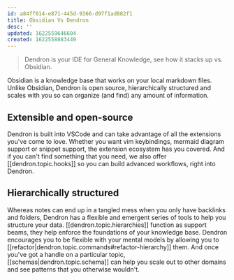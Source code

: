 ```yaml
---
id: a84ff014-e871-445d-9366-d97f1ad882f1
title: Obsidian Vs Dendron
desc: ''
updated: 1622559646604
created: 1622558883449
---
```


> Dendron is your IDE for General Knowledge, see how it stacks up vs. Obsidian.

Obsidian is a knowledge base that works on your local markdown files. Unlike Obsidian, Dendron is open source, hierarchically structured and scales with you so can organize (and find) any amount of information.

## Extensible and open-source

Dendron is built into VSCode and can take advantage of all the extensions you've come to love. Whether you want vim keybindings, mermaid diagram support or snippet support, the extension ecosystem has you covered. And if you can't find something that you need, we also offer [[dendron.topic.hooks]] so you can build advanced workflows, right into Dendron.

## Hierarchically structured

Whereas notes can end up in a tangled mess when you only have backlinks and folders, Dendron has a flexible and emergent series of tools to help you structure your data. [[dendron.topic.hierarchies]] function as support beams, they help enforce the foundations of your knowledge base. Dendron encourages you to be flexible with your mental models by allowing you to [[refactor|dendron.topic.commands#refactor-hierarchy]] them. And once you've got a handle on a particular topic, [[schemas|dendron.topic.schema]] can help you scale out to other domains and see patterns that you otherwise wouldn't.
